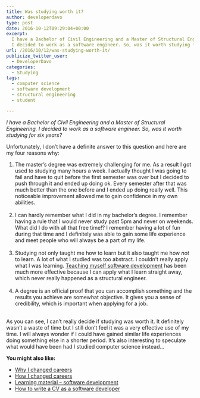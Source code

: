 ```yaml
---
title: Was studying worth it?
author: developerdavo
type: post
date: 2016-10-12T09:29:04+00:00
excerpt: 
  I have a Bachelor of Civil Engineering and a Master of Structural Engineering. 
  I decided to work as a software engineer. So, was it worth studying for six years?
url: /2016/10/12/was-studying-worth-it/
publicize_twitter_user:
  - DeveloperDavo
categories:
  - Studying
tags:
  - computer science
  - software development
  - structural engineering
  - student

---
```

_I have a Bachelor of Civil Engineering and a Master of Structural Engineering. 
I decided to work as a software engineer. So, was it worth studying for six years?_

Unfortunately, I don’t have a definite answer to this question and here are my four reasons why:

<ol>
  <li>
    The master&#8217;s degree was extremely challenging for me. 
    As a result I got used to studying many hours a week. 
    I actually thought I was going to fail and have to quit before the first semester was over 
    but I decided to push through it and ended up doing ok. 
    Every semester after that was much better than the one before and I ended up doing really well. 
    This noticeable improvement allowed me to gain confidence in my own abilities.
  </li>
  <br/>

  <li>
    I can hardly remember what I did in my bachelor’s degree. 
    I remember having a rule that I would never study past 5pm and never on weekends. 
    What did I do with all that free time!? 
    I remember having a lot of fun during that time and I definitely was able to gain some life experience 
    and meet people who will always be a part of my life.
  </li>
  <br/>

  <li>
    Studying not only taught me how to learn but it also taught me how <em>not</em> to learn. 
    A lot of what I studied was too abstract. I couldn’t really apply what I was learning. 
    <a href="http://learnitmyway.com/2016/11/11/learning-material-software-development/" 
    target="_blank">Teaching myself software development</a> has been much more effective 
    because I can apply what I learn straight away, which never really happened as a structural engineer.
  </li>
  <br/>

  <li>
    A degree is an official proof that you can accomplish something and the results you achieve are somewhat objective. 
    It gives you a sense of credibility, which is important when applying for a job.
  </li>
  <br/>
</ol>

As you can see, I can’t really decide if studying was worth it. 
It definitely wasn’t a waste of time but I still don’t feel it was a very effective use of my time. 
I will always wonder if I could have gained similar life experiences doing something else in a shorter period. 
It’s also interesting to speculate what would have been had I studied computer science instead…

**You might also like:**

  * <a href="http://learnitmyway.com/2016/08/10/why-i-changed-careers/" target="_blank">Why I changed careers</a>
  * <a href="http://learnitmyway.com/2016/09/17/how-i-changed-careers/" target="_blank">How I changed careers</a>
  * <a href="http://learnitmyway.com/2016/11/11/learning-material-software-development/" 
  target="_blank">Learning material &#8211; software development</a>
  * <a href="http://learnitmyway.com/2017/02/18/how-to-write-a-cv-as-a-software-developer/" 
  target="_blank">How to write a CV as a software developer</a>